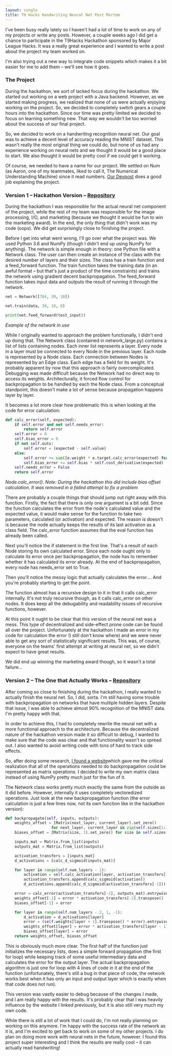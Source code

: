 ```yaml
---
layout: single
title: T9 Hacks Handwriting Neural Net Post Mortem 
---
```


I&#39;ve been busy really lately so I haven&#39;t had a lot of time to work on any of my projects or write any posts. However, a couple weeks ago I did get a chance to participate in the T9Hacks Hackathon sponsored by Major League Hacks. It was a really great experience and I wanted to write a post about the project my team worked on.

I&#39;m also trying out a new way to integrate code snippets which makes it a bit easier for me to add them – we&#39;ll see how it goes.

### The Project

During the hackathon, we sort of lacked focus during the hackathon. We started out working on a web project with a Java backend. However, as we started making progress, we realized that none of us were actually enjoying working on the project. So, we decided to completely switch gears a couple hours into the hackathon. Since our time was pretty limited we decided to focus on learning something new. That way we wouldn&#39;t be too worried about the success of our final project.

So, we decided to work on a handwriting recognition neural net. Our goal was to achieve a decent level of accuracy reading the MNIST dataset. This wasn&#39;t really the most original thing we could do, but none of us had any experience working on neural nets and we thought it would be a good place to start. We also thought it would be pretty cool if we could get it working.

Of course, we needed to have a name for our project. We settled on Num (as Aaron, one of my teammates, liked to call it, The Numerical Understanding Machine) since it read numbers. [Our Devpost](https://devpost.com/software/num) does a good job explaining the project.

### Version 1 – Hackathon Version – [Repository](https://github.com/Spaceman1701/T9HackProject)

During the hackathon I was responsible for the actual neural net component of the project, while the rest of my team was responsible for the image processing, I/O, and marketing (because we thought it would be fun to win the marketing award). In the end, the only thing that didn&#39;t work was my code (oops). We did get surprisingly close to finishing the project.

Before I get into what went wrong, I&#39;ll go over what the project was. We used Python 3.6 and NumPy (though I didn&#39;t end up using NumPy for anything). The network is simple enough in theory: one Python file with a Network class.  The user can then create an instance of the class with the desired number of layers and their sizes. The class has a train function and a feed\_forward function. The train function takes the training data (in an awful format – but that&#39;s just a product of the time constraints) and trains the network using gradient decent backpropagation. The feed\_forward function takes input data and outputs the result of running it through the network.

```python
net = Network([784, 30, 10])

net.train(data, 30, 10, 8)

print(net.feed_forward(test_input))
```

*Example of the network in use*

While I originally wanted to approach the problem functionally, I didn&#39;t end up doing that. The Network class (contained in network\_large.py) contains a list of lists containing nodes. Each inner list represents a layer. Every node in a layer must be connected to every Node in the previous layer. Each node is represented by a Node class. Each connection between Nodes is represented by an Edge class. Each edge has a field for its weight. It&#39;s probably apparent by now that this approach is fairly overcomplicated. Debugging was made difficult because the Network had no direct way to access its weights. Architecturally, it forced flow control for backpropagation to be handled by each the Node class. From a conceptual standpoint, this doesn&#39;t make a lot of sense because propagation happens layer by layer.

It becomes a lot more clear how problematic this is when looking at the code for error calculation:

```python
def calc_error(self, expected):
	if self.error and not self.needs_error:
		return self.error
	self.error = 0
	self.bias_error = 0
	if not self.outs:
		self.error = (expected - self.value)
	else:
		self.error += sum([e.weight * e.target.calc_error(expected) for e in self.outs])
		self.bias_error += self.bias * self.cost_derivative(expected)
	self.needs_error = False
	return self.error
```
*Node.calc\_error(). Note: During the hackathon this did include bias offset calculation. It was removed in a failed attempt to fix a problem*

There are probably a couple things that should jump out right away with this function. Firstly, the fact that there is only one argument is a bit odd. Since the function calculates the error from the node&#39;s calculated value and the expected value, it would make sense for the function to take two parameters, calculated (or activation) and expected. The reason is doesn&#39;t is because the node actually keeps the results of its last activation as a class field. The calc\_error function assumes that the eval function has already been called.

Next you&#39;ll notice the if statement in the first line. That&#39;s a result of each Node storing its own calculated error. Since each node ought only to calculate its error once per backpropagation, the node has to remember whether it has calculated its error already. At the end of backpropagation, every node has needs\_error set to True.

Then you&#39;ll notice the messy logic that actually calculates the error…. And you&#39;re probably starting to get the point.

The function almost has a recursive design to it in that it calls calc\_error internally. It&#39;s not truly recursive though, as it calls calc\_error on other nodes. It does keep all the debugability and readability issues of recursive functions, however.

At this point it ought to be clear that this version of the neural net was a mess. This type of decentralized and side-effect prone code can be found all over the project.  Unfortunately at the hackathon I made an error in my code for calculation the error (I still don&#39;t know where) and we were never able to get any sort of statistically significant results. This was, of course, everyone on the teams&#39; first attempt at writing at neural net, so we didn&#39;t expect to have great results.

We did end up winning the marketing award though, so it wasn&#39;t a total failure…

### Version 2 – The One that Actually Works – [Repository](https://github.com/Spaceman1701/T9HackUpdated)

After coming so close to finishing during the hackathon, I really wanted to actually finish the neural net. So, I did, sorta. I&#39;m still having some trouble with backpropagation on networks that have multiple hidden layers. Despite that issue, I was able to achieve almost 90% recognition of the MNIST data. I&#39;m pretty happy with that.

In order to achieve this, I had to completely rewrite the neural net with a more functional approach to the architecture. Because the decentralized nature of the hackathon version made it so difficult to debug, I wanted to make sure that the code was clear and that functionality wasn&#39;t so spread out. I also wanted to avoid writing code with tons of hard to track side effects.

So, after doing some research, [I found a website](http://neuralnetworksanddeeplearning.com/chap1.html)which gave me the critical realization that all of the operations needed to do backpropagation could be represented as matrix operations. I decided to write my own matrix class instead of using NumPy pretty much just for the fun of it.

The Network class works pretty much exactly the same from the outside as it did before. However, internally it uses completely vectoredized operations. Just look at the new backpropagation function (the error calculation is just a few lines now, not its own function like in the hackathon version):

```python
def backpropagate(self, inputs, outputs):
	weights_offset = [Matrix(next_layer, current_layer).set_zero()
					for next_layer, current_layer in zip(self.sizes[1:], self.sizes[:-1])]
	biases_offset = [Matrix(size, 1).set_zero() for size in self.sizes[1:]]

	inputs_mat = Matrix.from_list(inputs)
	outputs_mat = Matrix.from_list(outputs)

	activation_transfers = [inputs_mat]
	d_activations = [calc_d_sigmoid(inputs_mat)]

	for layer in range(self.num_layers - 1):
		activation = self.calc_activation(layer, activation_transfers[-1])
		activation_transfers.append(calc_sigmoid(activation))
		d_activations.append(calc_d_sigmoid(activation_transfers[-1]))

	error = calc_error(activation_transfers[-1], outputs_mat).entrywise_product(d_activations[-1])
	weights_offset[-1] = error * activation_transfers[-2].transpose()
	biases_offset[-1] = error

	for layer in range(self.num_layers - 2, 1, -1):
		d_activation = d_activations[layer]
		error = (self.weights[layer + 1].transpose() * error).entrywise_product(d_activation)
		weights_offset[layer] = error * activation_transfers[layer - 1].transpose()
		biases_offset[layer] = error
	return weights_offset, biases_offset
```

This is obviously much more clear.  The first half of the function just initializes the necessary lists, does a simple forward propagation (the first for loop) while keeping track of some useful intermediary data and calculates the error for the output layer. The actual backpropagation algorithm is just one for loop with 4 lines of code in it at the end of the function (unfortunately, there&#39;s still  a bug in that piece of code, the network works best when it has only an input and output layer which is exactly when that code does not run).

This version was vastly easier to debug because of the changes I made, and I am really happy with the results. It&#39;s probably clear that I was heavily influence by the website I linked previously, but it is also still very much my own code.

While there is still a lot of work that I could do, I&#39;m not really planning on working on this anymore. I&#39;m happy with the success rate of the network as it is, and I&#39;m excited to get back to work on some of my other projects. I do plan on doing more work with neural nets in the future, however. I found this project super interesting and I think the results are really cool – it can actually read handwriting!